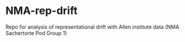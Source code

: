 # NMA-rep-drift
Repo for analysis of representational drift with Allen institute data (NMA Sachertorte Pod Group 1)
